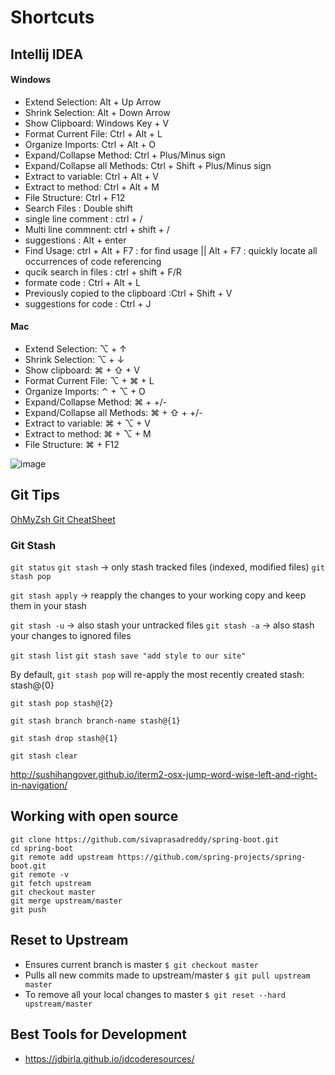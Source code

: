 # Shortcuts

## Intellij IDEA

#### Windows
- Extend Selection: Alt + Up Arrow
- Shrink Selection: Alt + Down Arrow
- Show Clipboard: Windows Key + V
- Format Current File: Ctrl + Alt + L
- Organize Imports: Ctrl + Alt + O
- Expand/Collapse Method: Ctrl + Plus/Minus sign
- Expand/Collapse all Methods: Ctrl + Shift + Plus/Minus sign
- Extract to variable: Ctrl + Alt + V
- Extract to method: Ctrl + Alt + M
- File Structure: Ctrl + F12
- Search Files : Double shift
- single line comment  : ctrl + / 
- Multi line commnent: ctrl + shift + / 
- suggestions : Alt + enter
- Find Usage: ctrl + Alt + F7 : for find usage || Alt + F7 :  quickly locate all occurrences of code referencing 
- qucik search in files : ctrl + shift + F/R
- formate code : Ctrl + Alt + L 
- Previously copied to the clipboard :Ctrl + Shift + V 
- suggestions for code : Ctrl + J  
#### Mac
- Extend Selection: ⌥ + ↑
- Shrink Selection: ⌥ + ↓
- Show clipboard: ⌘ + ⇧ + V
- Format Current File: ⌥ + ⌘ + L
- Organize Imports: ⌃ + ⌥ + O
- Expand/Collapse Method: ⌘ + +/-
- Expand/Collapse all Methods: ⌘ + ⇧ + +/-
- Extract to variable: ⌘ + ⌥ + V
- Extract to method: ⌘ + ⌥ + M
- File Structure: ⌘ + F12


![image](https://user-images.githubusercontent.com/69948118/232766770-a5efc647-8588-453f-87da-6cbe8c97825a.png)

## Git Tips

[OhMyZsh Git CheatSheet](https://github.com/ohmyzsh/ohmyzsh/wiki/Cheatsheet)

### Git Stash

`git status`
`git stash` -> only stash tracked files (indexed, modified files)
`git stash pop`

`git stash apply` -> reapply the changes to your working copy and keep them in your stash

`git stash -u` -> also stash your untracked files
`git stash -a` -> also stash your changes to ignored files

`git stash list`
`git stash save "add style to our site"`

By default, `git stash pop` will re-apply the most recently created stash: stash@{0}

`git stash pop stash@{2}`

`git stash branch branch-name stash@{1}`

`git stash drop stash@{1}`

`git stash clear`

http://sushihangover.github.io/iterm2-osx-jump-word-wise-left-and-right-in-navigation/

## Working with open source

```shell
git clone https://github.com/sivaprasadreddy/spring-boot.git
cd spring-boot
git remote add upstream https://github.com/spring-projects/spring-boot.git
git remote -v
git fetch upstream
git checkout master
git merge upstream/master
git push
```

## Reset to Upstream

* Ensures current branch is master `$ git checkout master`
* Pulls all new commits made to upstream/master `$ git pull upstream master`
* To remove all your local changes to master `$ git reset --hard upstream/master`

## Best Tools for Development
- https://jdbirla.github.io/jdcoderesources/
